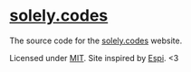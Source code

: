 # [solely.codes](https://solely.codes)
The source code for the [solely.codes](https://solely.codes) website.

Licensed under [MIT](https://github.com/solelychloe/solely.codes/blob/main/LICENSE).   Site inspired by [Espi](https://espi.me). <3
